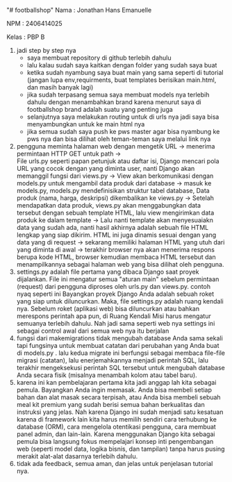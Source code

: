 "# footballshop" 
Nama : Jonathan Hans Emanuelle

NPM : 2406414025

Kelas : PBP B

1. jadi step by step nya 
    - saya membuat repository di github terlebih dahulu
    - lalu kalau sudah saya kaitkan dengan folder yang sudah saya buat
    - ketika sudah nyambung saya buat main yang sama seperti di tutorial (jangan lupa env,requirments, buat templates berisikan main.html, dan masih banyak lagi)
    - jika sudah terpasang semua saya membuat models nya terlebih dahulu dengan menambahkan brand karena menurut saya di footballshop brand adalah suatu yang penting juga
    - selanjutnya saya melakukan routing untuk di urls nya jadi saya bisa menyambungkan untuk ke main html nya
    - jika semua sudah saya push ke pws master agar bisa nyambung ke pws nya dan bisa dilihat oleh teman-teman saya melalui link nya
2.  pengguna meminta halaman web dengan mengetik URL 
    ->  menerima permintaan HTTP GET untuk path ->  
    File urls.py seperti papan petunjuk atau daftar isi, Django mencari pola URL yang cocok dengan yang diminta user, nanti Django akan memanggil fungsi dari views.py 
    -> View akan berkomunikasi dengan models.py untuk mengambil data produk dari database 
    -> masuk ke models.py,  models.py mendefinisikan struktur tabel database,  Data produk (nama, harga, deskripsi) dikembalikan ke views.py 
    ->  Setelah mendapatkan data produk, views.py akan menggabungkan data tersebut dengan sebuah template HTML, lalu view mengirimkan data produk ke dalam template 
    -> Lalu nanti template akan menyesuaiakn data yang sudah ada, nanti hasil akhirnya adalah sebuah file HTML lengkap yang siap dikirim. HTML ini juga dinamis sesuai dengan yang data yang di request -> sekarang memiliki halaman HTML yang utuh dari yang diminta di awal
    -> terakhir  browser nya akan menerima respons berupa kode HTML, browser kemudian membaca HTML tersebut dan menampilkannya sebagai halaman web yang bisa dilihat oleh pengguna.
3. settings.py adalah file pertama yang dibaca Django saat proyek dijalankan. File ini mengatur semua "aturan main" sebelum permintaan (request) dari pengguna diproses oleh urls.py dan views.py. contoh nyaq seperti ini Bayangkan proyek Django Anda adalah sebuah roket yang siap untuk diluncurkan. Maka, file settings.py adalah ruang kendali nya. Sebelum roket (aplikasi web) bisa diluncurkan atau bahkan merespons perintah apa pun, di Ruang Kendali Misi harus mengatur semuanya terlebih dahulu. Nah jadi sama seperti web nya settings ini sebagai control awal dari semua web nya itu berjalan
4. fungsi dari  makemigrations tidak mengubah database Anda sama sekali tapi fungsinya untuk membuat catatan dari perubahan yang Anda buat di models.py . lalu kedua migrate ini berfungsi sebagai membaca file-file migrasi (catatan), lalu enerjemahkannya menjadi perintah SQL, lalu terakhir mengeksekusi perintah SQL tersebut untuk mengubah database Anda secara fisik (misalnya menambah kolom atau tabel baru).
5. karena ini kan pembelajaran pertama kita jadi anggap lah kita sebagai pemula. Bayangkan Anda ingin memasak. Anda bisa membeli setiap bahan dan alat masak secara terpisah, atau Anda bisa membeli sebuah meal kit premium yang sudah berisi semua bahan berkualitas dan instruksi yang jelas. Nah karena Django ini sudah menjadi satu kesatuan karena di framework lain kita harus memilih sendiri cara terhubung ke database (ORM), cara mengelola otentikasi pengguna, cara membuat panel admin, dan lain-lain. Karena menggunakan Django kita sebagai pemula bisa langsung fokus mempelajari konsep inti pengembangan web (seperti model data, logika bisnis, dan tampilan) tanpa harus pusing merakit alat-alat dasarnya terlebih dahulu.
6. tidak ada feedback, semua aman, dan jelas untuk penjelasan tutorial nya.